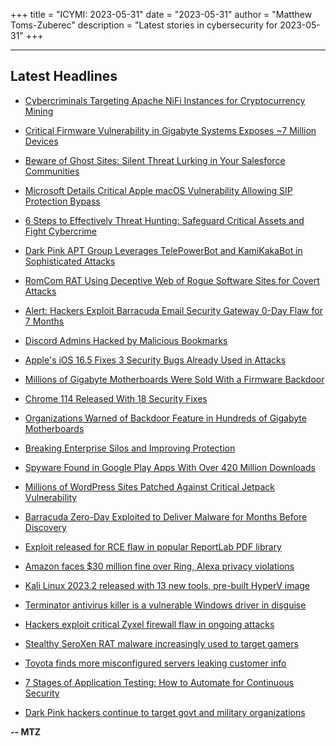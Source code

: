 +++
title = "ICYMI: 2023-05-31"
date = "2023-05-31"
author = "Matthew Toms-Zuberec"
description = "Latest stories in cybersecurity for 2023-05-31"
+++

---------------------------------------------------------------------------
## Latest Headlines
- [Cybercriminals Targeting Apache NiFi Instances for Cryptocurrency Mining](https://thehackernews.com/2023/05/cybercriminals-targeting-apache-nifi.html)

- [Critical Firmware Vulnerability in Gigabyte Systems Exposes ~7 Million Devices](https://thehackernews.com/2023/05/critical-firmware-vulnerability-in.html)

- [Beware of Ghost Sites: Silent Threat Lurking in Your Salesforce Communities](https://thehackernews.com/2023/05/beware-of-ghost-sites-silent-threat.html)

- [Microsoft Details Critical Apple macOS Vulnerability Allowing SIP Protection Bypass](https://thehackernews.com/2023/05/microsoft-details-critical-apple-macos.html)

- [6 Steps to Effectively Threat Hunting: Safeguard Critical Assets and Fight Cybercrime](https://thehackernews.com/2023/05/6-steps-to-effective-threat-hunting.html)

- [Dark Pink APT Group Leverages TelePowerBot and KamiKakaBot in Sophisticated Attacks](https://thehackernews.com/2023/05/dark-pink-apt-group-leverages.html)

- [RomCom RAT Using Deceptive Web of Rogue Software Sites for Covert Attacks](https://thehackernews.com/2023/05/romcom-rat-using-deceptive-web-of-rogue.html)

- [Alert: Hackers Exploit Barracuda Email Security Gateway 0-Day Flaw for 7 Months](https://thehackernews.com/2023/05/alert-hackers-exploit-barracuda-email.html)

- [Discord Admins Hacked by Malicious Bookmarks](https://krebsonsecurity.com/2023/05/discord-admins-hacked-by-malicious-bookmarks/)

- [Apple's iOS 16.5 Fixes 3 Security Bugs Already Used in Attacks](https://www.wired.com/story/apple-ios-16-5-security-flaws-critical-update-may-2023/)

- [Millions of Gigabyte Motherboards Were Sold With a Firmware Backdoor](https://www.wired.com/story/gigabyte-motherboard-firmware-backdoor/)

- [Chrome 114 Released With 18 Security Fixes](https://www.securityweek.com/chrome-114-released-with-18-security-fixes/)

- [Organizations Warned of Backdoor Feature in Hundreds of Gigabyte Motherboards](https://www.securityweek.com/organizations-warned-of-backdoor-feature-in-hundreds-of-gigabyte-motherboards/)

- [Breaking Enterprise Silos and Improving Protection](https://www.securityweek.com/breaking-enterprise-silos-and-improving-protection/)

- [Spyware Found in Google Play Apps With Over 420 Million Downloads](https://www.securityweek.com/spyware-found-in-google-play-apps-with-over-420-million-downloads/)

- [Millions of WordPress Sites Patched Against Critical Jetpack Vulnerability](https://www.securityweek.com/millions-of-wordpress-sites-patched-against-critical-jetpack-vulnerability/)

- [Barracuda Zero-Day Exploited to Deliver Malware for Months Before Discovery](https://www.securityweek.com/barracuda-zero-day-exploited-to-deliver-malware-for-months-before-discovery/)

- [Exploit released for RCE flaw in popular ReportLab PDF library](https://www.bleepingcomputer.com/news/security/exploit-released-for-rce-flaw-in-popular-reportlab-pdf-library/)

- [Amazon faces $30 million fine over Ring, Alexa privacy violations](https://www.bleepingcomputer.com/news/technology/amazon-faces-30-million-fine-over-ring-alexa-privacy-violations/)

- [Kali Linux 2023.2 released with 13 new tools, pre-built HyperV image](https://www.bleepingcomputer.com/news/security/kali-linux-20232-released-with-13-new-tools-pre-built-hyperv-image/)

- [Terminator antivirus killer is a vulnerable Windows driver in disguise](https://www.bleepingcomputer.com/news/security/terminator-antivirus-killer-is-a-vulnerable-windows-driver-in-disguise/)

- [Hackers exploit critical Zyxel firewall flaw in ongoing attacks](https://www.bleepingcomputer.com/news/security/hackers-exploit-critical-zyxel-firewall-flaw-in-ongoing-attacks/)

- [Stealthy SeroXen RAT malware increasingly used to target gamers](https://www.bleepingcomputer.com/news/security/stealthy-seroxen-rat-malware-increasingly-used-to-target-gamers/)

- [Toyota finds more misconfigured servers leaking customer info](https://www.bleepingcomputer.com/news/security/toyota-finds-more-misconfigured-servers-leaking-customer-info/)

- [7 Stages of Application Testing: How to Automate for Continuous Security](https://www.bleepingcomputer.com/news/security/7-stages-of-application-testing-how-to-automate-for-continuous-security/)

- [Dark Pink hackers continue to target govt and military organizations](https://www.bleepingcomputer.com/news/security/dark-pink-hackers-continue-to-target-govt-and-military-organizations/)

**-- MTZ**